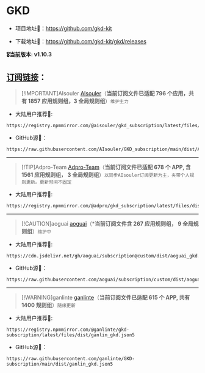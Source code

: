 
# GKD

* 项目地址🌺：https://github.com/gkd-kit

* 下载地址📂：https://github.com/gkd-kit/gkd/releases

**🎖当前版本: v1.10.3**

## [订阅链接](https://github.com/topics/gkd-subscription)：

> [!IMPORTANT]AIsouler
> [AIsouler](https://github.com/AIsouler/GKD_subscription)（**当前订阅文件已适配 796 个应用，共有 1857 应用规则组，3 全局规则组**）`维护主力`

- 大陆用户推荐💯:

```
https://registry.npmmirror.com/@aisouler/gkd_subscription/latest/files/dist/AIsouler_gkd.json5
```
- GitHub源🚀：

```
https://raw.githubusercontent.com/AIsouler/GKD_subscription/main/dist/AIsouler_gkd.json5
```

-------------------------------

> [!TIP]Adpro-Team
>[Adpro-Team](https://github.com/Adpro-Team/GKD_subscription)（**当前订阅文件已适配 678 个 APP, 含 1561 应用规则组， 3 全局规则组**）`以同步AIsouler订阅更新为主，夹带个人规则更新。更新时间不固定`

- 大陆用户推荐💯:

```
https://registry.npmmirror.com/@adpro/gkd_subscription/latest/files/dist/Adpro_gkd.json5
```

-------------------------------

> [!CAUTION]aoguai
>[aoguai](https://github.com/aoguai/subscription)（***当前订阅文件含 267 应用规则组， 9 全局规则组**）`维护中`

- 大陆用户推荐💯:

```
https://cdn.jsdelivr.net/gh/aoguai/subscription@custom/dist/aoguai_gkd.json5
```

- GitHub源🚀：
```
https://raw.githubusercontent.com/aoguai/subscription/custom/dist/aoguai_gkd.json5
```

-------------------------------

> [!WARNING]ganlinte
> [ganlinte](https://github.com/ganlinte/GKD-subscription)（**当前订阅文件已适配 615 个 APP, 共有 1400 规则组**）`随缘更新`

- 大陆用户推荐💯:

```
https://registry.npmmirror.com/@ganlinte/gkd-subscription/latest/files/dist/ganlin_gkd.json5
```

- GitHub源🚀：

```
https://raw.githubusercontent.com/ganlinte/GKD-subscription/main/dist/ganlin_gkd.json5
```


<LastUpdated />
<confetti />

